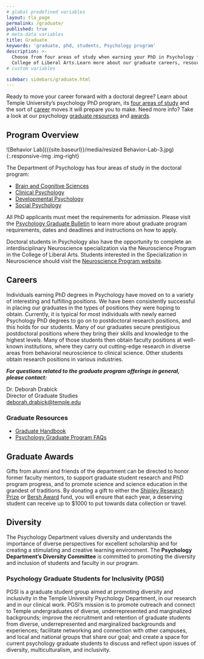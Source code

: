 ```yaml
---
# global predefined variables
layout: tla_page
permalink: /graduate/
published: true
# meta-data variables
title: Graduate
keywords: 'graduate, phd, students, Psychology program'
description: >-
  Choose from four areas of study when earning your PhD in Psychology from Temple University’s 
  College of Liberal Arts.Learn more about our graduate careers, resources, and awards.
# custom variables

sidebar: sidebars/graduate.html   
---
```

Ready to move your career forward with a doctoral degree? Learn about Temple University’s psychology PhD program, its [four areas of study](#programs-overview) and the sort of [career](#careers) moves it will prepare you to make. Need more info? Take a look at our psychology [graduate resources](#graduate-resources) and [awards](#graduate-awards).

## Program Overview
![Behavior Lab]({{site.baseurl}}/media/resized Behavior-Lab-3.jpg){:.responsive-img .img-right}

The Department of Psychology has four areas of study in the doctoral program:

- [Brain and Cognitive Sciences](https://www.cla.temple.edu/psychology/graduate/brain-and-cognitive-sciences)<br>
- [Clinical Psychology](https://www.cla.temple.edu/psychology/graduate/clinical-psychology)<br>
- [Developmental Psychology](https://www.cla.temple.edu/psychology/graduate/developmental-psychology)<br>
- [Social Psychology](https://www.cla.temple.edu/psychology/graduate/social-psychology)<br>

All PhD applicants must meet the requirements for admission. Please visit the [Psychology Graduate Bulletin](http://bulletin.temple.edu/graduate/scd/cla/psychology-phd/#admissiontext) to learn more about graduate program requirements, dates and deadlines and instructions on how to apply.

Doctoral students in Psychology also have the opportunity to complete an interdisciplinary Neuroscience specialization via the Neuroscience Program in the College of Liberal Arts. Students interested in the Specialization in Neuroscience should visit the [Neuroscience Program website](http://www.cla.temple.edu/neuroscience/).

## Careers
Individuals earning PhD degrees in Psychology have moved on to a variety of interesting and fulfilling positions. We have been consistently successful in placing our graduates in the types of positions they were hoping to obtain. Currently, it is typical for most individuals with newly earned Psychology PhD degrees to go on to postdoctoral research positions, and this holds for our students. Many of our graduates secure prestigious postdoctoral positions where they bring their skills and knowledge to the highest levels. Many of those students then obtain faculty positions at well-known institutions, where they carry out cutting-edge research in diverse areas from behavioral neuroscience to clinical science. Other students obtain research positions in various industries.

**_For questions related to the graduate program offerings in general, please contact:_**

Dr. Deborah Drabick<br/>
Director of Graduate Studies<br/>
[deborah.drabick@temple.edu](mailto:deborah.drabick@temple.edu)<br/>

### Graduate Resources
- [Graduate Handbook](https://docs.google.com/document/d/1hoxVN1ol7ZGB10_9N0k8yVxkRDJLcMVYGTp-Nwgbm94/edit?usp=sharing)
- [Psychology Graduate Program FAQs](https://docs.google.com/document/d/1C8k-NlsbcRW-5dyNJdiUJ1cqpUFsR_ba4Y1CLbN-COs/edit?usp=sharing)

## Graduate Awards
Gifts from alumni and friends of the department can be directed to honor former faculty mentors, to support graduate student research and PhD program progress, and to promote science and science education in the grandest of traditions. By donating a gift to either the [Shipley Research Prize](https://docs.google.com/document/d/12GfNkpR1of_akLzA9sY_U6F_m9_YXGKMOo_Yl6BYDqM/edit?usp=sharing) or [Bersh Award](https://docs.google.com/document/d/1BHIq950hysD2EpMVrJ1s-Vhd-eaS8d2lH3b207wRuU4/edit?usp=sharing) fund, you will ensure that each year, a deserving student can receive up to $1000 to put towards data collection or travel.

## Diversity
The Psychology Department values diversity and understands the importance of diverse perspectives for excellent scholarship and for creating a stimulating and creative learning environment. The **Psychology Department’s Diversity Committee** is committed to promoting the diversity and inclusion of students and faculty in our program. 

### Psychology Graduate Students for Inclusivity (PGSI)
PGSI is a graduate student group aimed at promoting diversity and inclusivity in the Temple University Psychology Department, in our research and in our clinical work. PGSI’s mission is to promote outreach and connect to Temple undergraduates of diverse, underrepresented and marginalized backgrounds; improve the recruitment and retention of graduate students from diverse, underrepresented and marginalized backgrounds and experiences; facilitate networking and connection with other campuses, and local and national groups that share our goal; and create a space for current psychology graduate students to discuss and reflect upon issues of diversity, multiculturalism, and inclusivity. 
